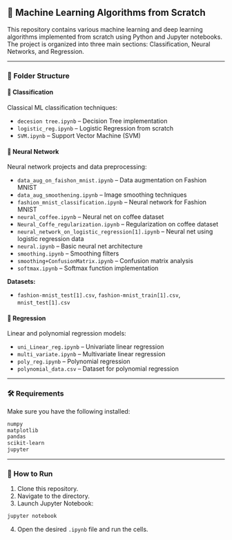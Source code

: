 
## 📘 Machine Learning Algorithms from Scratch

This repository contains various machine learning and deep learning algorithms implemented from scratch using Python and Jupyter notebooks. The project is organized into three main sections: Classification, Neural Networks, and Regression.

---

### 📁 Folder Structure

#### 🔹 Classification

Classical ML classification techniques:

* `decesion tree.ipynb` – Decision Tree implementation
* `logistic_reg.ipynb` – Logistic Regression from scratch
* `SVM.ipynb` – Support Vector Machine (SVM)

#### 🔹 Neural Network

Neural network projects and data preprocessing:

* `data_aug_on_faishon_mnist.ipynb` – Data augmentation on Fashion MNIST
* `data_aug_smoothening.ipynb` – Image smoothing techniques
* `fashion_mnist_classification.ipynb` – Neural network for Fashion MNIST
* `neural_coffee.ipynb` – Neural net on coffee dataset
* `Neural_Coffe_regularization.ipynb` – Regularization on coffee dataset
* `neural_network_on_logistic_regression[1].ipynb` – Neural net using logistic regression data
* `neural.ipynb` – Basic neural net architecture
* `smoothing.ipynb` – Smoothing filters
* `smoothing+ConfusionMatrix.ipynb` – Confusion matrix analysis
* `softmax.ipynb` – Softmax function implementation

**Datasets:**

* `fashion-mnist_test[1].csv`, `fashion-mnist_train[1].csv`, `mnist_test[1].csv`

#### 🔹 Regression

Linear and polynomial regression models:

* `uni_Linear_reg.ipynb` – Univariate linear regression
* `multi_variate.ipynb` – Multivariate linear regression
* `poly_reg.ipynb` – Polynomial regression
* `polynomial_data.csv` – Dataset for polynomial regression

---

### 🛠️ Requirements

Make sure you have the following installed:

```bash
numpy
matplotlib
pandas
scikit-learn
jupyter
```

---

### 📌 How to Run

1. Clone this repository.
2. Navigate to the directory.
3. Launch Jupyter Notebook:

```bash
jupyter notebook
```

4. Open the desired `.ipynb` file and run the cells.


